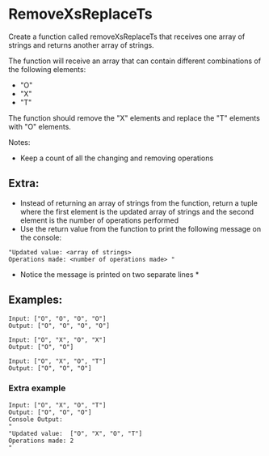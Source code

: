 # RemoveXsReplaceTs
Create a function called removeXsReplaceTs that receives one array of strings and returns another array of strings.

The function will receive an array that can contain different combinations of the following elements:
- "O"
- "X"
- "T"

The function should remove the "X" elements and replace the "T" elements with "O" elements.

Notes:
- Keep a count of all the changing and removing operations

## Extra:
- Instead of returning an array of strings from the function, return a tuple where the first element is the updated array of strings and the second element is the number of operations performed
- Use the return value from the function to print the following message on the console:
```
"Updated value: <array of strings>
Operations made: <number of operations made> "
```
* Notice the message is printed on two separate lines *

## Examples:
```
Input: ["O", "O", "O", "O"]
Output: ["O", "O", "O", "O"]
```
```
Input: ["O", "X", "O", "X"]
Output: ["O", "O"]
```
```
Input: ["O", "X", "O", "T"]
Output: ["O", "O", "O"]
```

### Extra example
```
Input: ["O", "X", "O", "T"]
Output: ["O", "O", "O"]
Console Output:
"
"Updated value:  ["O", "X", "O", "T"]
Operations made: 2 
"
```
